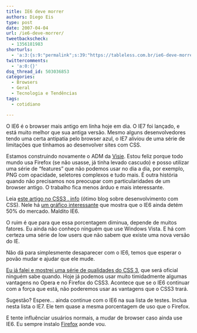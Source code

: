 ```yaml
---
title: IE6 deve morrer
authors: Diego Eis
type: post
date: 2007-04-04
url: /ie6-deve-morrer/
tweetbackscheck:
  - 1356181983
shorturls:
  - 'a:3:{s:9:"permalink";s:39:"https://tableless.com.br/ie6-deve-morrer";s:7:"tinyurl";s:26:"https://tinyurl.com/3qujrx4";s:4:"isgd";s:19:"https://is.gd/lde5J5";}'
twittercomments:
  - 'a:0:{}'
dsq_thread_id: 503036853
categories:
  - Browsers
  - Geral
  - Tecnologia e Tendências
tags:
  - cotidiano

---
```

O IE6 é o browser mais antigo em linha hoje em dia. O IE7 foi lançado, e está muito melhor que sua antiga versão. Mesmo alguns desenvolvedores tendo uma certa antipatia pelo browser azul, o IE7 aliviou de uma série de limitações que tínhamos ao desenvolver sites com CSS.

Estamos construindo novamente o ADM da [Visie][1]. Estou feliz porque todo mundo usa Firefox (se não usasse, já tinha levado cascudo) e posso utilizar uma série de &#8220;features&#8221; que não podemos usar no dia a dia, por exemplo, PNG com opacidade, seletores complexos e tudo mais. É outra história quando não precisamos nos preocupar com particularidades de um browser antigo. O trabalho fica menos árduo e mais interessante.

Leia [este artigo no CSS3 . info][2] (ótimo blog sobre desenvolvimento com CSS). Nele há [um gráfico interessante][3] que mostra que o IE6 ainda detém 50% do mercado. Maldito IE6.

O ruim é que para que essa porcentagem diminua, depende de muitos fatores. Eu ainda não conheço ninguém que use Windows Vista. E há com certeza uma série de low users que não sabem que existe uma nova versão do IE.
  
Não dá para simplesmente desaparecer com o IE6, temos que esperar o povão mudar e ajudar que ele mude.

[Eu já falei e mostrei uma série de qualidades do CSS 3][4], que será oficial ninguém sabe quando. Hoje já podemos usar muito timidadmente algumas vantagens no Opera e no Firefox do CSS3. Acontece que se o IE6 continuar com a força que está, não poderemos usar as vantagens que o CSS3 trará.

Sugestão? Espere&#8230; ainda continue com o IE6 na sua lista de testes. Inclua nesta lista o IE7. Ele tem quase a mesma porcentagem de uso que o Firefox.
  
E tente influênciar usuários normais, a mudar de browser caso ainda use IE6. Eu sempre instalo [Firefox][5] aonde vou.

 [1]: https://visie.com.br/
 [2]: https://www.css3.info/kill-ie6-to-let-css3-live/
 [3]: https://www.css3.info/uploads/2007/04/graph.png
 [4]: https://tableless.com.br/?s=CSS3
 [5]: https://getfirefox.com